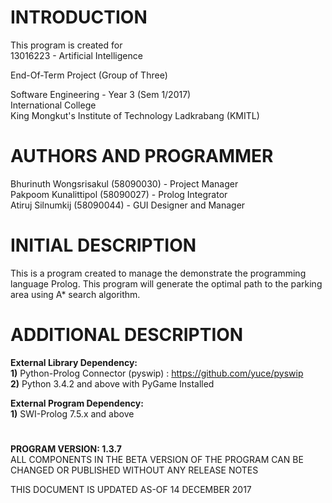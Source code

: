 # INTRODUCTION

  This program is created for <br>
  13016223 - Artificial Intelligence<br>
  
  End-Of-Term Project (Group of Three)<br>

  Software Engineering - Year 3 (Sem 1/2017)<br>
  International College<br>
  King Mongkut's Institute of Technology Ladkrabang (KMITL)<br>

# AUTHORS AND PROGRAMMER

  Bhurinuth Wongsrisakul (58090030) - Project Manager  <br>
  Pakpoom Kunalittipol (58090027) - Prolog Integrator <br>
  Atiruj Silnumkij (58090044) - GUI Designer and Manager <br>


# INITIAL DESCRIPTION

  This is a program created to manage the demonstrate the programming language Prolog.
  This program will generate the optimal path to the parking area using A* search algorithm.

# ADDITIONAL DESCRIPTION

  **External Library Dependency:**<br>
  **1)** Python-Prolog Connector (pyswip) : https://github.com/yuce/pyswip <br>
  **2)** Python 3.4.2 and above with PyGame Installed<br>
  
  **External Program Dependency:**<br>
  **1)** SWI-Prolog 7.5.x and above<br>
# 
**PROGRAM VERSION: 1.3.7<br>**
ALL COMPONENTS IN THE BETA VERSION OF THE PROGRAM CAN BE CHANGED OR PUBLISHED WITHOUT ANY RELEASE NOTES<br>

THIS DOCUMENT IS UPDATED AS-OF 14 DECEMBER 2017<br>
